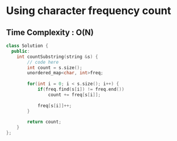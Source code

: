 # Using character frequency count

## Time Complexity : O(N)

``` cpp []
class Solution {
  public:
    int countSubstring(string &s) {
        // code here
        int count = s.size();
        unordered_map<char, int>freq;
        
        for(int i = 0; i < s.size(); i++) {
            if(freq.find(s[i]) != freq.end()) 
                count += freq[s[i]];
                
            freq[s[i]]++;
        }
        
        return count;
    }
};
```

